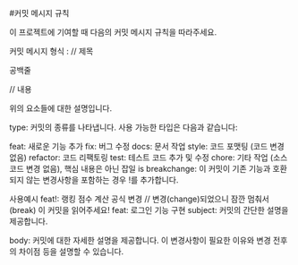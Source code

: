 #커밋 메시지 규칙

이 프로젝트에 기여할 때 다음의 커밋 메시지 규칙을 따라주세요.

커밋 메시지 형식
<type><is breakchange>: <subject> // 제목

공백줄

<body> // 내용

위의 요소들에 대한 설명입니다.

type: 커밋의 종류를 나타냅니다. 사용 가능한 타입은 다음과 같습니다:

feat: 새로운 기능 추가
fix: 버그 수정
docs: 문서 작업
style: 코드 포맷팅 (코드 변경 없음)
refactor: 코드 리팩토링
test: 테스트 코드 추가 및 수정
chore: 기타 작업 (소스 코드 변경 없음), 핵심 내용은 아닌 잡일
is breakchange: 이 커밋이 기존 기능과 호환되지 않는 변경사항을 포함하는 경우 !를 추가합니다.

사용예시
feat!: 랭킹 점수 계산 공식 변경 // 변경(change)되었으니 잠깐 멈춰서(break) 이 커밋을 읽어주세요!
feat: 로그인 기능 구현
subject: 커밋의 간단한 설명을 제공합니다.

body: 커밋에 대한 자세한 설명을 제공합니다. 이 변경사항이 필요한 이유와 변경 전후의 차이점 등을 설명할 수 있습니다.
